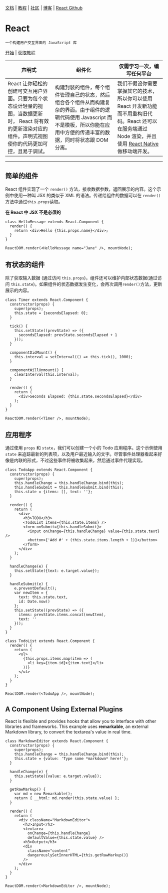 [文档](docs/hello-world.md) | [教程](tutorial/tutorial.md) | [社区](community/support.md) | [博客](_posts/2017/04/07/react-v15.5.0.md) | [React Github](https://facebook.github.io/react/)


# React 

    一个构建用户交互界面的 JavaScript 库

[开始](docs/hello-world.md) | [获取教程](tutorial/tutorial.md)

| 声明式 | 组件化 | 仅需学习一次，编写任何平台 |
| ---- | ---- | ---- |
| React 让你轻松的创建可交互用户界面。只要为每个状态设计轻量的视图，当数据更新时， React 将有效的更新渲染对应的组件。声明式视图使你的代码更加可控，且易于调试。| 构建封装的组件，每个组件管理自己的状态，然后组合各个组件从而构建复杂的界面。由于组件的逻辑代码使用 Javascript 而不是模板，所以你能在应用中方便的传递丰富的数据，同时将状态跟 DOM 分离。| 我们不假设你需要掌握其它的技术， 所以你可以使用 React 开发新功能而不用重构旧代码。React 还可以在服务端通过 Node 渲染，并且使用 [React Native](https://facebook.github.io/react-native/) 做移动端开发。|

------

## 简单的组件

React 组件实现了一个 `render()` 方法，接收数据参数，返回展示的内容。这个示例中使用一种叫 JSX 的类似于 XML 的语法。传递给组件的数据可以在 `render()`方法中通过`this.props`读取。

**在 React 中 JSX 不是必须的** 

```
class HelloMessage extends React.Component {
  render() {
    return <div>Hello {this.props.name}</div>;
  }
}

ReactDOM.render(<HelloMessage name="Jane" />, mountNode);
```


## 有状态的组件

除了获取输入数据 (通过访问 `this.props`)，组件还可以维护内部状态数据(通过访问 `this.state`)。如果组件的状态数据发生变化，会再次调用`render()`方法，更新展示的内容。

```
class Timer extends React.Component {
  constructor(props) {
    super(props);
    this.state = {secondsElapsed: 0};
  }

  tick() {
    this.setState((prevState) => ({
      secondsElapsed: prevState.secondsElapsed + 1
    }));
  }

  componentDidMount() {
    this.interval = setInterval(() => this.tick(), 1000);
  }

  componentWillUnmount() {
    clearInterval(this.interval);
  }

  render() {
    return (
      <div>Seconds Elapsed: {this.state.secondsElapsed}</div>
    );
  }
}

ReactDOM.render(<Timer />, mountNode);
```



## 应用程序

通过使用 `props` 和 `state`，我们可以创建一个小的 Todo 应用程序。这个示例使用 `state` 来追踪最新的列表项，以及用户最近输入的文字。尽管事件处理器看起来好像是内联的形式，不过这些事件将被收集起来，然后通过事件代理实现。

```
class TodoApp extends React.Component {
  constructor(props) {
    super(props);
    this.handleChange = this.handleChange.bind(this);
    this.handleSubmit = this.handleSubmit.bind(this);
    this.state = {items: [], text: ''};
  }

  render() {
    return (
      <div>
        <h3>TODO</h3>
        <TodoList items={this.state.items} />
        <form onSubmit={this.handleSubmit}>
          <input onChange={this.handleChange} value={this.state.text} />
          <button>{'Add #' + (this.state.items.length + 1)}</button>
        </form>
      </div>
    );
  }

  handleChange(e) {
    this.setState({text: e.target.value});
  }

  handleSubmit(e) {
    e.preventDefault();
    var newItem = {
      text: this.state.text,
      id: Date.now()
    };
    this.setState((prevState) => ({
      items: prevState.items.concat(newItem),
      text: ''
    }));
  }
}

class TodoList extends React.Component {
  render() {
    return (
      <ul>
        {this.props.items.map(item => (
          <li key={item.id}>{item.text}</li>
        ))}
      </ul>
    );
  }
}

ReactDOM.render(<TodoApp />, mountNode);
```

## A Component Using External Plugins

React is flexible and provides hooks that allow you to interface with
other libraries and frameworks. This example uses **remarkable**, an
external Markdown library, to convert the textarea's value in real time.


```
class MarkdownEditor extends React.Component {
  constructor(props) {
    super(props);
    this.handleChange = this.handleChange.bind(this);
    this.state = {value: 'Type some *markdown* here!'};
  }

  handleChange(e) {
    this.setState({value: e.target.value});
  }

  getRawMarkup() {
    var md = new Remarkable();
    return { __html: md.render(this.state.value) };
  }

  render() {
    return (
      <div className="MarkdownEditor">
        <h3>Input</h3>
        <textarea
          onChange={this.handleChange}
          defaultValue={this.state.value} />
        <h3>Output</h3>
        <div
          className="content"
          dangerouslySetInnerHTML={this.getRawMarkup()}
        />
      </div>
    );
  }
}

ReactDOM.render(<MarkdownEditor />, mountNode);
```

